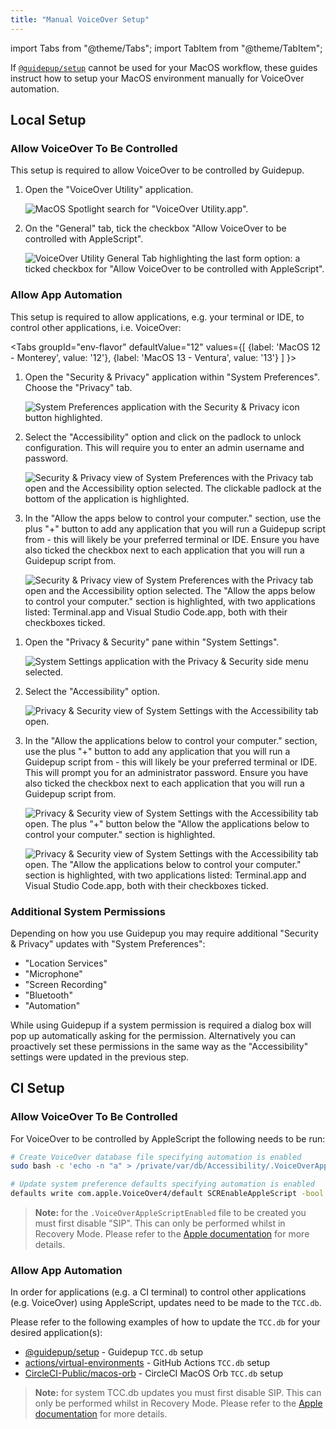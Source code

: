 ```yaml
---
title: "Manual VoiceOver Setup"
---
```


import Tabs from "@theme/Tabs";
import TabItem from "@theme/TabItem";

If [`@guidepup/setup`](https://github.com/guidepup/setup) cannot be used for your MacOS workflow, these guides instruct how to setup your MacOS environment manually for VoiceOver automation.

## Local Setup

### Allow VoiceOver To Be Controlled

This setup is required to allow VoiceOver to be controlled by Guidepup.

1. Open the "VoiceOver Utility" application.

   ![MacOS Spotlight search for "VoiceOver Utility.app".](./voiceover_utility_spotlight.png)

2. On the "General" tab, tick the checkbox "Allow VoiceOver to be controlled with AppleScript".

   ![VoiceOver Utility General Tab highlighting the last form option: a ticked checkbox for "Allow VoiceOver to be controlled with AppleScript".](./voiceover_utility_checkbox.png)

### Allow App Automation

This setup is required to allow applications, e.g. your terminal or IDE, to control other applications, i.e. VoiceOver:

<Tabs
  groupId="env-flavor"
  defaultValue="12"
  values={[
    {label: 'MacOS 12 - Monterey', value: '12'},
    {label: 'MacOS 13 - Ventura', value: '13'}
  ]
}>
<TabItem value="12">

1. Open the "Security & Privacy" application within "System Preferences". Choose the "Privacy" tab.

   ![System Preferences application with the Security & Privacy icon button highlighted.](./system_preferences_security_and_privacy_highlight.png)

2. Select the "Accessibility" option and click on the padlock to unlock configuration. This will require you to enter an admin username and password.

   ![Security & Privacy view of System Preferences with the Privacy tab open and the Accessibility option selected. The clickable padlock at the bottom of the application is highlighted.](./security_and_privacy_accessibility_padlock.png)

3. In the "Allow the apps below to control your computer." section, use the plus "+" button to add any application that you will run a Guidepup script from - this will likely be your preferred terminal or IDE. Ensure you have also ticked the checkbox next to each application that you will run a Guidepup script from.

   ![Security & Privacy view of System Preferences with the Privacy tab open and the Accessibility option selected. The "Allow the apps below to control your computer." section is highlighted, with two applications listed: Terminal.app and Visual Studio Code.app, both with their checkboxes ticked.](./security_and_privacy_accessibility_applications.png)

</TabItem>
<TabItem value="13">

1. Open the "Privacy & Security" pane within "System Settings".

   ![System Settings application with the Privacy & Security side menu selected.](./system_settings_privacy_and_security.png)

2. Select the "Accessibility" option.

   ![Privacy & Security view of System Settings with the Accessibility tab open.](./privacy_and_security_accessibility.png)

3. In the "Allow the applications below to control your computer." section, use the plus "+" button to add any application that you will run a Guidepup script from - this will likely be your preferred terminal or IDE. This will prompt you for an administrator password. Ensure you have also ticked the checkbox next to each application that you will run a Guidepup script from.

   ![Privacy & Security view of System Settings with the Accessibility tab open. The plus "+" button below the "Allow the applications below to control your computer." section is highlighted.](./privacy_and_security_accessibility_add_highlighted.png)

   ![Privacy & Security view of System Settings with the Accessibility tab open. The "Allow the applications below to control your computer." section is highlighted, with two applications listed: Terminal.app and Visual Studio Code.app, both with their checkboxes ticked.](./privacy_and_security_accessibility_applications.png)

</TabItem>
</Tabs>

### Additional System Permissions

Depending on how you use Guidepup you may require additional "Security & Privacy" updates with "System Preferences":

- "Location Services"
- "Microphone"
- "Screen Recording"
- "Bluetooth"
- "Automation"

While using Guidepup if a system permission is required a dialog box will pop up automatically asking for the permission. Alternatively you can proactively set these permissions in the same way as the "Accessibility" settings were updated in the previous step.

## CI Setup

### Allow VoiceOver To Be Controlled

For VoiceOver to be controlled by AppleScript the following needs to be run:

```bash
# Create VoiceOver database file specifying automation is enabled
sudo bash -c 'echo -n "a" > /private/var/db/Accessibility/.VoiceOverAppleScriptEnabled'

# Update system preference defaults specifying automation is enabled
defaults write com.apple.VoiceOver4/default SCREnableAppleScript -bool true
```

> **Note:** for the `.VoiceOverAppleScriptEnabled` file to be created you must first disable "SIP". This can only be performed whilst in Recovery Mode. Please refer to the [Apple documentation](https://developer.apple.com/documentation/security/disabling_and_enabling_system_integrity_protection) for more details.

### Allow App Automation

In order for applications (e.g. a CI terminal) to control other applications (e.g. VoiceOver) using AppleScript, updates need to be made to the `TCC.db`.

Please refer to the following examples of how to update the `TCC.db` for your desired application(s):

- [@guidepup/setup](https://github.com/guidepup/setup/blob/main/src/macOS/updateTccDb.ts) - Guidepup `TCC.db` setup
- [actions/virtual-environments](https://github.com/actions/virtual-environments/blob/main/images/macos/provision/configuration/configure-tccdb-macos11.sh) - GitHub Actions `TCC.db` setup
- [CircleCI-Public/macos-orb](https://github.com/CircleCI-Public/macos-orb/blob/main/src/commands/add-uitest-permissions.yml) - CircleCI MacOS Orb `TCC.db` setup

> **Note:** for system TCC.db updates you must first disable SIP. This can only be performed whilst in Recovery Mode. Please refer to the [Apple documentation](https://developer.apple.com/documentation/security/disabling_and_enabling_system_integrity_protection) for more details.
